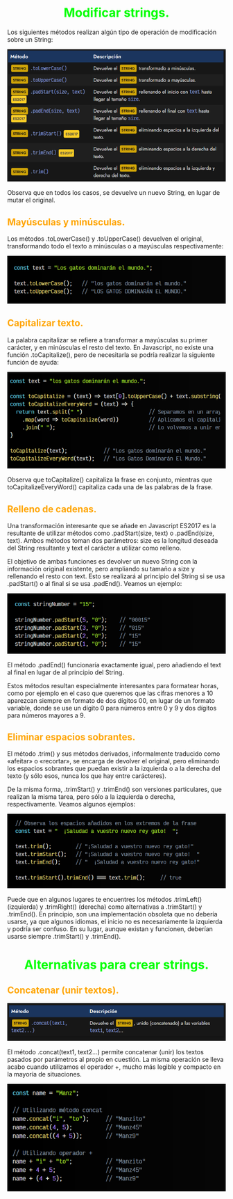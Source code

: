# <span style="color:lime"><center>Modificar strings.</center></span>
Los siguientes métodos realizan algún tipo de operación de modificación sobre un String:

![alt text](./imagenes-modificar-string/image.png)

Observa que en todos los casos, se devuelve un nuevo String, en lugar de mutar el original.

## <span style="color:orange">Mayúsculas y minúsculas.</span>
Los métodos .toLowerCase() y .toUpperCase() devuelven el original, transformando todo el texto a minúsculas o a mayúsculas respectivamente:

![alt text](./imagenes-modificar-string/image-1.png)

## <span style="color:orange">Capitalizar texto.</span>
La palabra capitalizar se refiere a transformar a mayúsculas su primer carácter, y en minúsculas el resto del texto. En Javascript, no existe una función .toCapitalize(), pero de necesitarla se podría realizar la siguiente función de ayuda:

![alt text](./imagenes-modificar-string/image-2.png)

Observa que toCapitalize() capitaliza la frase en conjunto, mientras que toCapitalizeEveryWord() capitaliza cada una de las palabras de la frase.

## <span style="color:orange">Relleno de cadenas.</span>
Una transformación interesante que se añade en Javascript ES2017 es la resultante de utilizar métodos como .padStart(size, text) o .padEnd(size, text). Ambos métodos toman dos parámetros: size es la longitud deseada del String resultante y text el carácter a utilizar como relleno.

El objetivo de ambas funciones es devolver un nuevo String con la información original existente, pero ampliando su tamaño a size y rellenando el resto con text. Esto se realizará al principio del String si se usa .padStart() o al final si se usa .padEnd(). Veamos un ejemplo:

![alt text](./imagenes-modificar-string/image-3.png)

El método .padEnd() funcionaría exactamente igual, pero añadiendo el text al final en lugar de al principio del String.

Estos métodos resultan especialmente interesantes para formatear horas, como por ejemplo en el caso que queremos que las cifras menores a 10 aparezcan siempre en formato de dos dígitos 00, en lugar de un formato variable, donde se use un dígito 0 para números entre 0 y 9 y dos dígitos para números mayores a 9.

## <span style="color:orange">Eliminar espacios sobrantes.</span>
El método .trim() y sus métodos derivados, informalmente traducido como «afeitar» o «recortar», se encarga de devolver el original, pero eliminando los espacios sobrantes que puedan existir a la izquierda o a la derecha del texto (y sólo esos, nunca los que hay entre carácteres).

De la misma forma, .trimStart() y .trimEnd() son versiones particulares, que realizan la misma tarea, pero sólo a la izquierda o derecha, respectivamente. Veamos algunos ejemplos:

![alt text](./imagenes-modificar-string/image-4.png)

Puede que en algunos lugares te encuentres los métodos .trimLeft() (izquierda) y .trimRight() (derecha) como alternativas a .trimStart() y .trimEnd(). En principio, son una implementación obsoleta que no debería usarse, ya que algunos idiomas, el inicio no es necesariamente la izquierda y podría ser confuso. En su lugar, aunque existan y funcionen, deberían usarse siempre .trimStart() y .trimEnd().

# <span style="color:lime"><center>Alternativas para crear strings.</center></span>
## <span style="color:orange">Concatenar (unir textos).</span>

![alt text](./imagenes-modificar-string/image-5.png)

El método .concat(text1, text2...) permite concatenar (unir) los textos pasados por parámetros al propio en cuestión. La misma operación se lleva acabo cuando utilizamos el operador +, mucho más legible y compacto en la mayoría de  situaciones. 

![alt text](./imagenes-modificar-string/image-6.png)



